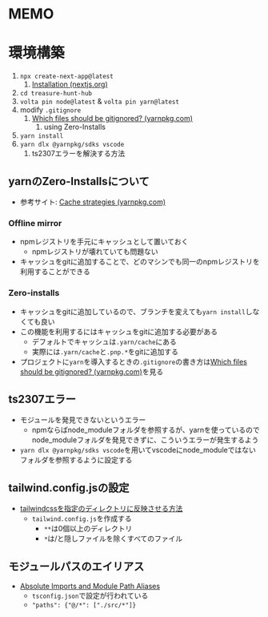 # MEMO
# 環境構築
1. `npx create-next-app@latest`
   1. [Installation (nextjs.org)](https://nextjs.org/docs/getting-started/installation)
2. `cd treasure-hunt-hub`
3. `volta pin node@latest` & `volta pin yarn@latest`
4. modify `.gitignore`
   1. [Which files should be gitignored? (yarnpkg.com)](https://yarnpkg.com/getting-started/qa#which-files-should-be-gitignored)
      1. using Zero-Installs
5. `yarn install`
6. `yarn dlx @yarnpkg/sdks vscode`
   1. ts2307エラーを解決する方法
## yarnのZero-Installsについて
- 参考サイト:  [Cache strategies (yarnpkg.com)](https://yarnpkg.com/features/caching)
### Offline mirror
- npmレジストリを手元にキャッシュとして置いておく
  - npmレジストリが壊れていても問題ない
- キャッシュをgitに追加することで、どのマシンでも同一のnpmレジストリを利用することができる
### Zero-installs
- キャッシュをgitに追加しているので、ブランチを変えても`yarn install`しなくても良い
- この機能を利用するにはキャッシュをgitに追加する必要がある
  - デフォルトでキャッシュは`.yarn/cache`にある
  - 実際には`.yarn/cache`と`.pnp.*`をgitに追加する
- プロジェクトに`yarn`を導入するときの`.gitignore`の書き方は[Which files should be gitignored? (yarnpkg.com)](https://yarnpkg.com/getting-started/qa#which-files-should-be-gitignored)を見る

## ts2307エラー
- モジュールを発見できないというエラー
  - npmならばnode_moduleフォルダを参照するが、yarnを使っているのでnode_moduleフォルダを発見できずに、こういうエラーが発生するよう
- `yarn dlx @yarnpkg/sdks vscode`を用いてvscodeにnode_moduleではないフォルダを参照するように設定する

## tailwind.config.jsの設定
- [tailwindcssを指定のディレクトリに反映させる方法](https://tailwindcss.com/docs/content-configuration)
  - `tailwind.config.js`を作成する
    - `**`は0個以上のディレクトリ
    - `*`は/と隠しファイルを除くすべてのファイル

## モジュールパスのエイリアス
- [Absolute Imports and Module Path Aliases](https://nextjs.org/docs/app/building-your-application/configuring/absolute-imports-and-module-aliases)
  - `tsconfig.json`で設定が行われている
  - `"paths": {"@/*": ["./src/*"]}`


